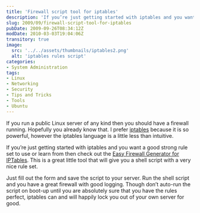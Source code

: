 ```yaml
---
title: 'Firewall script tool for iptables'
description: 'If you’re just getting started with iptables and you want a good strong rule set to use or learn from then check out the Easy Firewall Generator for IPTables. This is a great little tool that will give you a shell script with a very nice rule set.'
slug: 2009/09/firewall-script-tool-for-iptables
pubDate: 2009-09-26T08:34:12Z
modDate: 2010-03-03T19:04:06Z
transitory: true
image:
  src: '../../assets/thumbnails/iptables2.png'
  alt: 'iptables rules script'
categories:
- System Administration
tags:
- Linux
- Networking
- Security
- Tips and Tricks
- Tools
- Ubuntu
---
```


If you run a public Linux server of any kind then you should have a firewall running. Hopefully you already know that. I prefer [iptables](http://www.netfilter.org/) because it is so powerful, however the iptables language is a little less than intuitive.

If you’re just getting started with iptables and you want a good strong rule set to use or learn from then check out the [Easy Firewall Generator for IPTables](http://easyfwgen.morizot.net/gen/). This is a great little tool that will give you a shell script with a very nice rule set.

Just fill out the form and save the script to your server. Run the shell script and you have a great firewall with good logging. Though don’t auto-run the script on boot-up until you are absolutely sure that you have the rules perfect, iptables can and will happily lock you out of your own server for good.

<!-- more -->
